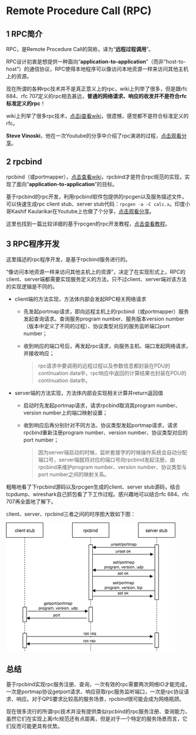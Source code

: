 # Remote Procedure Call (RPC)

## 1 RPC简介

RPC，是Remote Procedure Call的简称，译为“**远程过程调用**”。

RPC设计初衷是想提供一种面向“**application-to-application**”（而非“host-to-host”）的通信协议，RPC使得本地程序可以像访问本地资源一样来访问其他主机上的资源。

现在所谓的各种rpc技术并不是真正意义上的rpc，wiki上列举了很多，但是跟rfc 684、rfc 707定义的rpc相去甚远，**普通的网络请求、响应的收发并不是符合rfc标准定义的rpc**！

wiki上列举了很多rpc技术，[点击j查看wiki](https://en.wikipedia.org/wiki/Remote_procedure_call)，很遗憾，感觉都不是符合标准定义的rfc。

**Steve Vinoski**，他在一次Youtube的分享中介绍了rpc演进的过程，[点击观看分享](https://www.youtube.com/watch?v=so6fNXLFixg&index=5&list=PL74sKVuaebMJipJ71p3ntfI57WWDMiVGI)。

## 2 rpcbind

rpcbind（或portmapper），[点击查看wiki](https://en.wikipedia.org/wiki/Portmap)，rpcbind才是符合rpc规范的实现，实现了面向“**application-to-application**”的目标。

基于rpcbind的rpc开发，利用rpcbind软件包提供的rpcgen以及服务描述文件，可以快速生成rpc client stub、server stub代码：```rpcgen -a -C calc.x```。印度小哥Kashif Kaularikar在Youtube上也做了个分享，[点击观看分享](https://www.youtube.com/watch?v=HbBxO5RXNhU&index=4&list=PL74sKVuaebMJipJ71p3ntfI57WWDMiVGI)。

这里也找到一篇比较详细的基于rpcgen的rpc开发教程，[点击查看教程](https://docs.oracle.com/cd/E19683-01/816-1435/rpcgenpguide-21470/index.html)。

## 3 RPC程序开发

这里描述的rpc程序开发，是基于rpcbind服务进行的。

“像访问本地资源一样来访问其他主机上的资源”，决定了在实现形式上，RPC的client、server端都需要实现服务定义的方法，只不过client、server端对该方法的实现逻辑是不同的。

- client端的方法实现，方法体内部会发起RPC相关网络请求
  - 先发起portmap请求，即向远程主机上的rpcbind（或portmapper）服务发起查询请求。查询服务program number、服务版本version number（版本中定义了不同的过程）、协议类型对应的服务监听端口port number；

  - 收到响应的端口号后，再发起rpc请求，向服务主机、端口发起网络请求，并接收响应；

    > rpc请求中要调用的远程过程以及参数信息都封装在PDU的continuation data中，rpc响应中返回的计算结果也封装在PDU的continuation data中。
- server端的方法实现，方法体内部会实现相关计算并return返回值
  - 启动时先发起portmap请求，请求rpcbind取消其program number、version number上的端口映射设置；
  - 收到响应后再分别针对不同方法、协议类型发起portmap请求，请求rpcbind重新注册program number、version number、协议类型对应的port number；

    > 因为server端启动的时候，监听套接字的时候操作系统会自动分配端口号，server端就将对应的端口号向rpcbind发起注册，由rpcbind来维护program number、version number、协议类型与port number之间的映射关系。

粗略地看了下rpcbind源码以及rpcgen生成的client、server stub源码，结合tcpdump、wireshark自己抓包看了下工作过程。感兴趣地可以结合rfc 684、rfc 707再全面地了解下。

client、server、rpcbind三者之间的时序图大致如下图：

![rp-w461](media/rpc.png)

## 总结

基于rpcbind实现rpc服务注册、查询，一次有效的rpc需要两次网络IO才能完成，一次是portmap协议getport请求、响应获取rpc服务监听端口，一次是rpc协议请求、响应。对于QPS要求比较高的服务场景，rpcbind很可能会成为网络瓶颈。

现在很多流行的所谓rpc技术并没有提供类似rpcbind的rpc服务注册、查询能力，虽然它们在实现上离rfc规范还有点距离，但是对于一个特定的服务场景而言，它们反而可能更具有优势。
